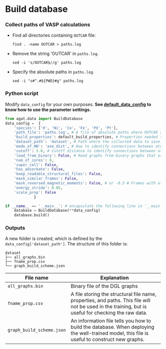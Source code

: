 # Build database

### Collect paths of VASP calculations

 
- Find all directories containing `OUTCAR` file:   
  ```
  find . -name OUTCAR > paths.log
  ```    
- Remove the string 'OUTCAR' in `paths.log`.   
  ```
  sed -i 's/OUTCAR$//g' paths.log
  ```   
- Specify the absolute paths in `paths.log`.   
  ```
  sed -i "s#^.#${PWD}#g" paths.log
  ``` 

### Python script
Modify `data_config` for your own purposes. **See [default_data_config](https://jzhang-github.github.io/AGAT/Default%20parameters.html#default-data-config) to know how to use the parameter settings.**

```python
from agat.data import BuildDatabase
data_config =  {
    'species': ['H', 'Ni', 'Co', 'Fe', 'Pd', 'Pt'],
    'path_file': 'paths.log', # A file of absolute paths where OUTCAR and XDATCAR files exist.
    'build_properties': default_build_properties, # Properties needed to be built into graph.
    'dataset_path': 'dataset', # Path where the collected data to save.
    'mode_of_NN': 'ase_dist', # How to identify connections between atoms. 'ase_natural_cutoffs', 'pymatgen_dist', 'ase_dist', 'voronoi'. Note that pymatgen is much faster than ase.
    'cutoff': 5.0, # Cutoff distance to identify connections between atoms. Deprecated if ``mode_of_NN`` is ``'ase_natural_cutoffs'``
    'load_from_binary': False, # Read graphs from binary graphs that are constructed before. If this variable is ``True``, these above variables will be depressed.
    'num_of_cores': 8,
    'super_cell': False,
    'has_adsorbate': False,
    'keep_readable_structural_files': False,
    'mask_similar_frames': False,
    'mask_reversed_magnetic_moments': False, # or -0.5 # Frames with atomic magnetic moments lower than this value will be masked.
    'energy_stride': 0.05,
    'scale_prop': False
             }

if __name__ == '__main__': # encapsulate the following line in '__main__' because of the `multiprocessing`
    database = BuildDatabase(**data_config)
    database.build()
```

### Outputs
A new folder is created, which is defined by the `data_config['dataset_path']`. The structure of this folder is:

```console
dataset
├── all_graphs.bin
├── fname_prop.csv
└── graph_build_scheme.json
```

| File name | Explanation |
| --------- | ----------- |
|`all_graphs.bin` | Binary file of the DGL graphs |
| `fname_prop.csv` | A file storing the structural file name, properties, and paths. This file will not be used in the training, but is useful for checking the raw data. |
| `graph_build_scheme.json` | An information file tells you how to build the database. When deploying the well-trained model, this file is useful to construct new graphs. |
